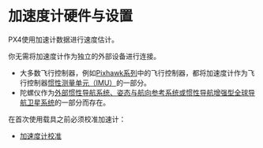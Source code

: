 # 加速度计硬件与设置

PX4使用加速计数据进行速度估计。

你无需将加速度计作为独立的外部设备进行连接。

- 大多数飞行控制器，例如[Pixhawk系列](../flight_controller/pixhawk_series.md)中的飞行控制器，都将加速度计作为飞行控制器[惯性测量单元（IMU）](https://en.wikipedia.org/wiki/Inertial_measurement_unit)的一部分。
- 陀螺仪作为[外部惯性导航系统、姿态与航向参考系统或惯性导航增强型全球导航卫星系统](../sensor/inertial_navigation_systems.md)的一部分而存在。

在首次使用载具之前必须校准加速计：

- [加速度计校准](../config/accelerometer.md)
